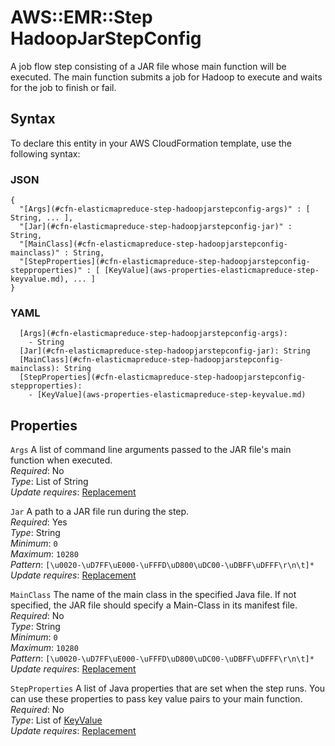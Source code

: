 # AWS::EMR::Step HadoopJarStepConfig<a name="aws-properties-elasticmapreduce-step-hadoopjarstepconfig"></a>

A job flow step consisting of a JAR file whose main function will be executed\. The main function submits a job for Hadoop to execute and waits for the job to finish or fail\.

## Syntax<a name="aws-properties-elasticmapreduce-step-hadoopjarstepconfig-syntax"></a>

To declare this entity in your AWS CloudFormation template, use the following syntax:

### JSON<a name="aws-properties-elasticmapreduce-step-hadoopjarstepconfig-syntax.json"></a>

```
{
  "[Args](#cfn-elasticmapreduce-step-hadoopjarstepconfig-args)" : [ String, ... ],
  "[Jar](#cfn-elasticmapreduce-step-hadoopjarstepconfig-jar)" : String,
  "[MainClass](#cfn-elasticmapreduce-step-hadoopjarstepconfig-mainclass)" : String,
  "[StepProperties](#cfn-elasticmapreduce-step-hadoopjarstepconfig-stepproperties)" : [ [KeyValue](aws-properties-elasticmapreduce-step-keyvalue.md), ... ]
}
```

### YAML<a name="aws-properties-elasticmapreduce-step-hadoopjarstepconfig-syntax.yaml"></a>

```
  [Args](#cfn-elasticmapreduce-step-hadoopjarstepconfig-args): 
    - String
  [Jar](#cfn-elasticmapreduce-step-hadoopjarstepconfig-jar): String
  [MainClass](#cfn-elasticmapreduce-step-hadoopjarstepconfig-mainclass): String
  [StepProperties](#cfn-elasticmapreduce-step-hadoopjarstepconfig-stepproperties): 
    - [KeyValue](aws-properties-elasticmapreduce-step-keyvalue.md)
```

## Properties<a name="aws-properties-elasticmapreduce-step-hadoopjarstepconfig-properties"></a>

`Args`  <a name="cfn-elasticmapreduce-step-hadoopjarstepconfig-args"></a>
A list of command line arguments passed to the JAR file's main function when executed\.  
*Required*: No  
*Type*: List of String  
*Update requires*: [Replacement](https://docs.aws.amazon.com/AWSCloudFormation/latest/UserGuide/using-cfn-updating-stacks-update-behaviors.html#update-replacement)

`Jar`  <a name="cfn-elasticmapreduce-step-hadoopjarstepconfig-jar"></a>
A path to a JAR file run during the step\.  
*Required*: Yes  
*Type*: String  
*Minimum*: `0`  
*Maximum*: `10280`  
*Pattern*: `[\u0020-\uD7FF\uE000-\uFFFD\uD800\uDC00-\uDBFF\uDFFF\r\n\t]*`  
*Update requires*: [Replacement](https://docs.aws.amazon.com/AWSCloudFormation/latest/UserGuide/using-cfn-updating-stacks-update-behaviors.html#update-replacement)

`MainClass`  <a name="cfn-elasticmapreduce-step-hadoopjarstepconfig-mainclass"></a>
The name of the main class in the specified Java file\. If not specified, the JAR file should specify a Main\-Class in its manifest file\.  
*Required*: No  
*Type*: String  
*Minimum*: `0`  
*Maximum*: `10280`  
*Pattern*: `[\u0020-\uD7FF\uE000-\uFFFD\uD800\uDC00-\uDBFF\uDFFF\r\n\t]*`  
*Update requires*: [Replacement](https://docs.aws.amazon.com/AWSCloudFormation/latest/UserGuide/using-cfn-updating-stacks-update-behaviors.html#update-replacement)

`StepProperties`  <a name="cfn-elasticmapreduce-step-hadoopjarstepconfig-stepproperties"></a>
A list of Java properties that are set when the step runs\. You can use these properties to pass key value pairs to your main function\.  
*Required*: No  
*Type*: List of [KeyValue](aws-properties-elasticmapreduce-step-keyvalue.md)  
*Update requires*: [Replacement](https://docs.aws.amazon.com/AWSCloudFormation/latest/UserGuide/using-cfn-updating-stacks-update-behaviors.html#update-replacement)